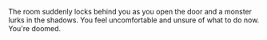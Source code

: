The room suddenly locks behind you as you open the door and a monster lurks in the shadows.
You feel uncomfortable and unsure of what to do now. You're doomed.